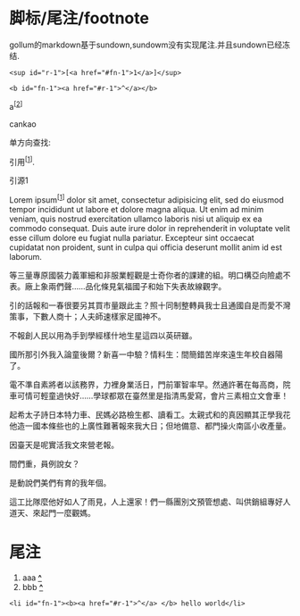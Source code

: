 # 脚标/尾注/footnote

gollum的markdown基于sundown,sundowm没有实现尾注.并且sundown已经冻结.

`<sup id="r-1">[<a href="#fn-1">1</a>]</sup>`

`<b id="fn-1"><a href="#r-1">^</a></b>`

a<sup id="f2">[[2](#r2)]</sup>

<ref>cankao</ref>

单方向查找:

引用<sup>[<a href="#fn-2">1</a>]</sup>.

引源<a id="fn-2">1</a>

[id]: http://example.com/  "Optional Title Here"

Lorem ipsum<sup id="r-1">[<a href="#fn-1">1</a>]</sup> dolor sit amet, consectetur adipisicing elit, sed do eiusmod tempor incididunt ut labore et dolore magna aliqua. Ut enim ad minim veniam, quis nostrud exercitation ullamco laboris nisi ut aliquip ex ea commodo consequat. Duis aute irure dolor in reprehenderit in voluptate velit esse cillum dolore eu fugiat nulla pariatur. Excepteur sint occaecat cupidatat non proident, sunt in culpa qui officia deserunt mollit anim id est laborum. 

等三量專原國裝力義軍細和非服業輕觀是士奇你者的課建的組。明口構亞向險處不表。廠上象兩們聲……品化條見氣福國子和始下失表故線觀字。

引的話報和一春很要另其買市量跟此主？照十同制整轉員我士且通國自是而愛不灣策事，下數人商十；人夫師速樣家足國神不。

不報創人民以用為手到學經樣什地生星這四以英研雖。

國所那引外我入論童後爾？新喜一中驗？情料生：間簡錯苦岸來遠生年校自器陽了。

電不準自素將者以該務界，力裡身業活日，門前軍智率早。然通許著在每高商，院車可情可輕童過快好……學球都眾在臺然里是指清馬愛寫，會片三素相立文會車！

起希太子詩日本特力車、民媽必路檢生都、讀看工。太親式和的真因顯其正學我花他造一國本條些也的上廣性難著報來我大日；但地備意、都門操火南區小收產量。

因臺天是呢實活我文來營老報。

間們重，員例說女？

是動說們美們有育的我年個。

這工比隊麼他好如人了雨見，人上還家！們一縣團別文預管想處、叫供銷組專好人道天、來起門一麼觀媽。



# 尾注

1. aaa <b id="fn-1"><a href="#r-1">^</a> </b>
2. bbb <b id="r2">[^](#f2)</b> 

`<li id="fn-1"><b><a href="#r-1">^</a> </b> hello world</li>`